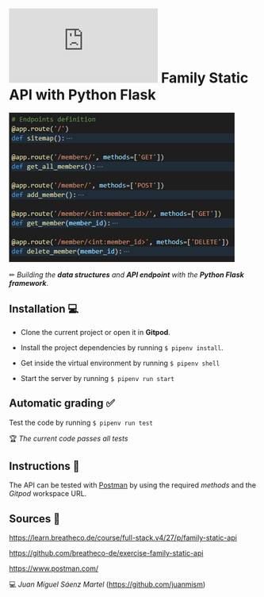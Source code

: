# ![4Geeks Logo](http://assets.breatheco.de/apis/img/images.php?blob&random&cat=icon&tags=4geeks,16) Family Static API with Python Flask

![screenshot](https://raw.githubusercontent.com/m4n50n/family_static_api_exercise/main/screenshot_preview.png)

✏ *Building the ***data structures*** and ***API endpoint*** with the ***Python Flask framework****.

## Installation 💻

* Clone the current project or open it in **Gitpod**.

* Install the project dependencies by running `$ pipenv install`.

* Get inside the virtual environment by running `$ pipenv shell`

* Start the server by running `$ pipenv run start`

## Automatic grading ✅

Test the code by running `$ pipenv run test`

🏆 *The current code passes all tests*

## Instructions 📄

The API can be tested with [Postman](https://www.postman.com) by using the required *methods* and the *Gitpod* workspace URL.

## Sources 📌

<https://learn.breatheco.de/course/full-stack.v4/27/p/family-static-api>

<https://github.com/breatheco-de/exercise-family-static-api>

<https://www.postman.com/>

💻 _Juan Miguel Sáenz Martel_ (<https://github.com/juanmism>)
